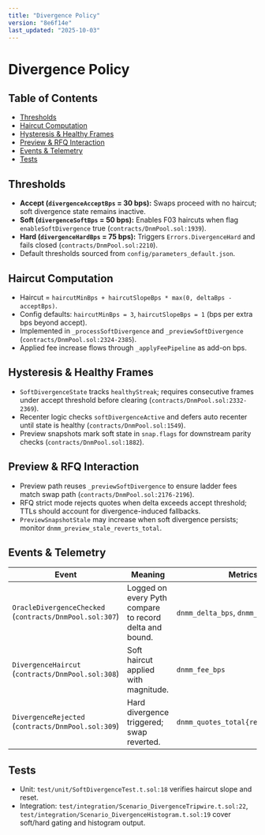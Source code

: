 ```yaml
---
title: "Divergence Policy"
version: "8e6f14e"
last_updated: "2025-10-03"
---
```


# Divergence Policy

## Table of Contents
- [Thresholds](#thresholds)
- [Haircut Computation](#haircut-computation)
- [Hysteresis & Healthy Frames](#hysteresis--healthy-frames)
- [Preview & RFQ Interaction](#preview--rfq-interaction)
- [Events & Telemetry](#events--telemetry)
- [Tests](#tests)

## Thresholds
- **Accept (`divergenceAcceptBps` = 30 bps):** Swaps proceed with no haircut; soft divergence state remains inactive.
- **Soft (`divergenceSoftBps` = 50 bps):** Enables F03 haircuts when flag `enableSoftDivergence` true (`contracts/DnmPool.sol:1939`).
- **Hard (`divergenceHardBps` = 75 bps):** Triggers `Errors.DivergenceHard` and fails closed (`contracts/DnmPool.sol:2210`).
- Default thresholds sourced from `config/parameters_default.json`.

## Haircut Computation
- Haircut = `haircutMinBps + haircutSlopeBps * max(0, deltaBps - acceptBps)`.
- Config defaults: `haircutMinBps = 3`, `haircutSlopeBps = 1` (bps per extra bps beyond accept).
- Implemented in `_processSoftDivergence` and `_previewSoftDivergence` (`contracts/DnmPool.sol:2324-2385`).
- Applied fee increase flows through `_applyFeePipeline` as add-on bps.

## Hysteresis & Healthy Frames
- `SoftDivergenceState` tracks `healthyStreak`; requires consecutive frames under accept threshold before clearing (`contracts/DnmPool.sol:2332-2369`).
- Recenter logic checks `softDivergenceActive` and defers auto recenter until state is healthy (`contracts/DnmPool.sol:1549`).
- Preview snapshots mark soft state in `snap.flags` for downstream parity checks (`contracts/DnmPool.sol:1882`).

## Preview & RFQ Interaction
- Preview path reuses `_previewSoftDivergence` to ensure ladder fees match swap path (`contracts/DnmPool.sol:2176-2196`).
- RFQ strict mode rejects quotes when delta exceeds accept threshold; TTLs should account for divergence-induced fallbacks.
- `PreviewSnapshotStale` may increase when soft divergence persists; monitor `dnmm_preview_stale_reverts_total`.

## Events & Telemetry
Event | Meaning | Metrics
--- | --- | ---
`OracleDivergenceChecked` (`contracts/DnmPool.sol:307`) | Logged on every Pyth compare to record delta and bound. | `dnmm_delta_bps`, `dnmm_conf_bps`
`DivergenceHaircut` (`contracts/DnmPool.sol:308`) | Soft haircut applied with magnitude. | `dnmm_fee_bps`
`DivergenceRejected` (`contracts/DnmPool.sol:309`) | Hard divergence triggered; swap reverted. | `dnmm_quotes_total{result="error"}`

## Tests
- Unit: `test/unit/SoftDivergenceTest.t.sol:18` verifies haircut slope and reset.
- Integration: `test/integration/Scenario_DivergenceTripwire.t.sol:22`, `test/integration/Scenario_DivergenceHistogram.t.sol:19` cover soft/hard gating and histogram output.
